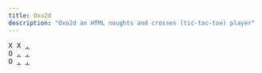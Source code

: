 ```yaml
---
title: Oxo2d 
description: "Oxo2d an HTML noughts and crosses (tic-tac-toe) player"
---
```


<pre class="oxo2d">
X X <a href="../41/">.</a>
O <a href="../5e/">.</a> <a href="../5f/">.</a>
O <a href="../5g/">.</a> <a href="../5h/">.</a>
</pre>
